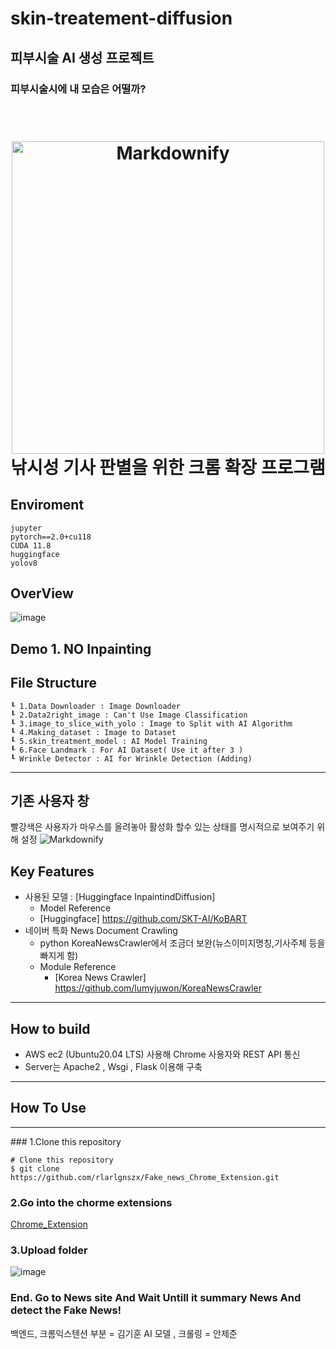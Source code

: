 # skin-treatement-diffusion

## 피부시술 AI 생성 프로젝트 
### 피부시술시에 내 모습은 어떨까?
<h1 align="center">
  <br>
  <a><img src="https://user-images.githubusercontent.com/40743105/190645078-09a24278-d0a9-4bcf-ba6f-6ed74d86c8d2.png" alt="Markdownify" width="500" style=```border-radius:70px;```></a>
  <br>
  낚시성 기사 판별을 위한 크롬 확장 프로그램
  <br>
</h1>

## Enviroment
```
jupyter
pytorch==2.0+cu118
CUDA 11.8
huggingface
yolov8
```
## OverView
![image](https://github.com/rlarlgnszx/skin-treatement-diffusion/assets/40743105/c905d114-8acc-4690-b187-a40ad48630df)
### 
## Demo 1. NO Inpainting

## File Structure
```
┖ 1.Data Downloader : Image Downloader
┖ 2.Data2right_image : Can't Use Image Classification 
┖ 3.image_to_slice_with_yolo : Image to Split with AI Algorithm
┖ 4.Making_dataset : Image to Dataset
┖ 5.skin_treatment_model : AI Model Training
┖ 6.Face Landmark : For AI Dataset( Use it after 3 )
┖ Wrinkle Detector : AI for Wrinkle Detection (Adding)
```

<hr>
<!-- <h4 align="center">A minimal Markdown Editor desktop app built on top of <a href="http://electron.atom.io" target="_blank">Electron</a>.</h4> -->

<p align="center">
  <h2> 기존 사용자 창 </h2>
  <span> 빨강색은 사용자가 마우스를 올려놓아 활성화 할수 있는 상태를 명시적으로 보여주기 위해 설정 </span>
  <img src="https://user-images.githubusercontent.com/40743105/190434799-9951a97c-e61a-45db-9701-4099c37c8d60.png" alt="Markdownify">
</p>

## Key Features

* 사용된 모델 : [Huggingface InpaintindDiffusion]
	* Model Reference
	* [Huggingface]  https://github.com/SKT-AI/KoBART   
* 네이버 특화 News Document Crawling
  - python KoreaNewsCrawler에서 조금더 보완(뉴스이미지명칭,기사주체 등을 빠지게 함)
  - Module Reference 
  	- [Korea News Crawler]  https://github.com/lumyjuwon/KoreaNewsCrawler
<hr>

## How to build
* AWS ec2 (Ubuntu20.04 LTS) 사용해 Chrome 사용자와 REST API 통신
* Server는 Apache2 , Wsgi , Flask 이용해 구축
<hr>


## How To Use
<hr>
### 1.Clone this repository

```
# Clone this repository
$ git clone  https://github.com/rlarlgnszx/Fake_news_Chrome_Extension.git
```

### 2.Go into the chorme extensions

[Chrome_Extension](chrome://extensions)


### 3.Upload folder
![image](https://user-images.githubusercontent.com/40743105/190638113-737d8ed6-4e88-4721-81e4-38ce90b36c33.png)


### End. Go to News site And Wait Untill it summary News And detect the Fake News!


백엔드, 크롬익스텐션 부분 = 김기훈
AI 모델 , 크롤링 = 안제준 

